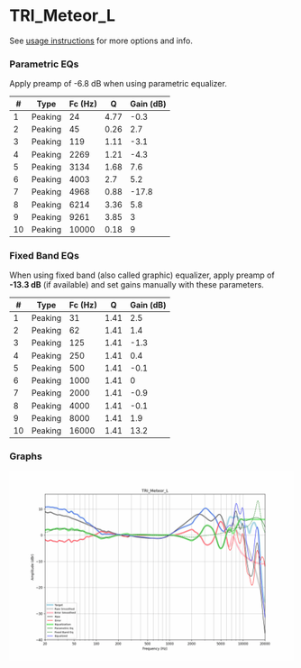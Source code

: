 # TRI_Meteor_L
See [usage instructions](https://github.com/jaakkopasanen/AutoEq#usage) for more options and info.

### Parametric EQs
Apply preamp of -6.8 dB when using parametric equalizer.

|   # | Type    |   Fc (Hz) |    Q |   Gain (dB) |
|-----|---------|-----------|------|-------------|
|   1 | Peaking |        24 | 4.77 |        -0.3 |
|   2 | Peaking |        45 | 0.26 |         2.7 |
|   3 | Peaking |       119 | 1.11 |        -3.1 |
|   4 | Peaking |      2269 | 1.21 |        -4.3 |
|   5 | Peaking |      3134 | 1.68 |         7.6 |
|   6 | Peaking |      4003 | 2.7  |         5.2 |
|   7 | Peaking |      4968 | 0.88 |       -17.8 |
|   8 | Peaking |      6214 | 3.36 |         5.8 |
|   9 | Peaking |      9261 | 3.85 |         3   |
|  10 | Peaking |     10000 | 0.18 |         9   |

### Fixed Band EQs
When using fixed band (also called graphic) equalizer, apply preamp of **-13.3 dB** (if available) and set gains manually with these parameters.

|   # | Type    |   Fc (Hz) |    Q |   Gain (dB) |
|-----|---------|-----------|------|-------------|
|   1 | Peaking |        31 | 1.41 |         2.5 |
|   2 | Peaking |        62 | 1.41 |         1.4 |
|   3 | Peaking |       125 | 1.41 |        -1.3 |
|   4 | Peaking |       250 | 1.41 |         0.4 |
|   5 | Peaking |       500 | 1.41 |        -0.1 |
|   6 | Peaking |      1000 | 1.41 |         0   |
|   7 | Peaking |      2000 | 1.41 |        -0.9 |
|   8 | Peaking |      4000 | 1.41 |        -0.1 |
|   9 | Peaking |      8000 | 1.41 |         1.9 |
|  10 | Peaking |     16000 | 1.41 |        13.2 |

### Graphs
![](./TRI_Meteor_L.png)
